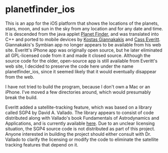 planetfinder_ios
================

This is an app for the iOS platform that shows the locations of the planets, stars, moon, and
sun in the sky from any location and for any date and time. It is descended from the java
applet [Planet Finder](http://www.lightandmatter.com/planetfinder/en/), and was translated
into C++ and ported to mobile devices by 
[Kostas Giannakakis](http://users.forthnet.gr/ath/kgiannak/)
and [Cass Everitt](http://www.xyzw.us/star3map/sourcecode.html). Giannakakis's
Symbian app no longer appears to be available from his web site. Everitt's iPhone app was
originally open source, but he later eliminated all GPL-licensed code from it and made it
closed source. Although the source code for the older, open-source app is still available
from Everitt's web site, I decided to preserve the code here under the name
planetfinder_ios, since it seemed likely that it would eventually disappear from the web.

I have not tried to build the program, because I don't own a Mac or
an iPhone. I've moved a few directories around, which would presumably break the
build.

Everitt added a satellite-tracking feature, which was based on a library called
SGP4 by David A. Vallado. The library appears to consist of
code distributed along with Vallado's
book Fundamentals of Astrodynamics and Applications, and is currently available
[here](http://www.celestrak.com/software/vallado-sw.asp).
Due to an unclear licensing situation,
the SGP4 source code is not distributed as part of this project. Anyone interested
in building the project should either consult with Dr. Vallado to clarify the
licensing or modify the code to eliminate the satellite tracking
features that depend on it.
